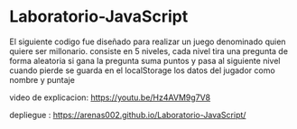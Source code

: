 # Laboratorio-JavaScript


El siguiente codigo fue diseñado para realizar un juego denominado quien quiere ser millonario. consiste en 5 niveles, cada nivel tira una pregunta de forma aleatoria si gana la pregunta suma puntos y pasa al siguiente nivel cuando pierde se guarda en el localStorage los datos del jugador como nombre y puntaje 

video de explicacion:
https://youtu.be/Hz4AVM9g7V8

depliegue : https://arenas002.github.io/Laboratorio-JavaScript/
